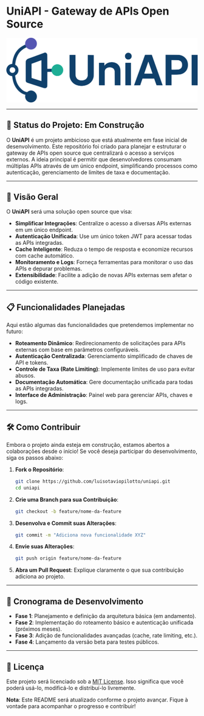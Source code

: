 # UniAPI - Gateway de APIs Open Source

![UniAPI Logo](./src/assets/logo.svg)

---

## 🚧 Status do Projeto: **Em Construção**

O **UniAPI** é um projeto ambicioso que está atualmente em fase inicial de desenvolvimento. Este repositório foi criado para planejar e estruturar o gateway de APIs open source que centralizará o acesso a serviços externos. A ideia principal é permitir que desenvolvedores consumam múltiplas APIs através de um único endpoint, simplificando processos como autenticação, gerenciamento de limites de taxa e documentação.

---

## 🌟 Visão Geral

O **UniAPI** será uma solução open source que visa:

- **Simplificar Integrações**: Centralize o acesso a diversas APIs externas em um único endpoint.
- **Autenticação Unificada**: Use um único token JWT para acessar todas as APIs integradas.
- **Cache Inteligente**: Reduza o tempo de resposta e economize recursos com cache automático.
- **Monitoramento e Logs**: Forneça ferramentas para monitorar o uso das APIs e depurar problemas.
- **Extensibilidade**: Facilite a adição de novas APIs externas sem afetar o código existente.

---

## 📋 Funcionalidades Planejadas

Aqui estão algumas das funcionalidades que pretendemos implementar no futuro:

- **Roteamento Dinâmico**: Redirecionamento de solicitações para APIs externas com base em parâmetros configuráveis.
- **Autenticação Centralizada**: Gerenciamento simplificado de chaves de API e tokens.
- **Controle de Taxa (Rate Limiting)**: Implemente limites de uso para evitar abusos.
- **Documentação Automática**: Gere documentação unificada para todas as APIs integradas.
- **Interface de Administração**: Painel web para gerenciar APIs, chaves e logs.

---

## 🛠️ Como Contribuir

Embora o projeto ainda esteja em construção, estamos abertos a colaborações desde o início! Se você deseja participar do desenvolvimento, siga os passos abaixo:

1. **Fork o Repositório**:

   ```bash
   git clone https://github.com/luisotaviopilotto/uniapi.git
   cd uniapi
   ```

2. **Crie uma Branch para sua Contribuição**:

   ```bash
   git checkout -b feature/nome-da-feature
   ```

3. **Desenvolva e Commit suas Alterações**:

   ```bash
   git commit -m "Adiciona nova funcionalidade XYZ"
   ```

4. **Envie suas Alterações**:

   ```bash
   git push origin feature/nome-da-feature
   ```

5. **Abra um Pull Request**:
   Explique claramente o que sua contribuição adiciona ao projeto.

---

## 📅 Cronograma de Desenvolvimento

- **Fase 1**: Planejamento e definição da arquitetura básica (em andamento).
- **Fase 2**: Implementação do roteamento básico e autenticação unificada (próximos meses).
- **Fase 3**: Adição de funcionalidades avançadas (cache, rate limiting, etc.).
- **Fase 4**: Lançamento da versão beta para testes públicos.

---

## 📜 Licença

Este projeto será licenciado sob a [MIT License](LICENSE). Isso significa que você poderá usá-lo, modificá-lo e distribuí-lo livremente.

**Nota**: Este README será atualizado conforme o projeto avançar. Fique à vontade para acompanhar o progresso e contribuir!
